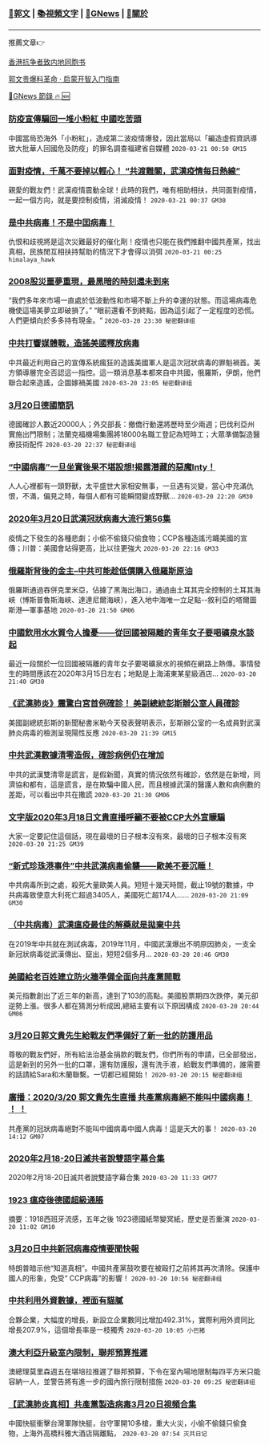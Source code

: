 ###  [:eagle:郭文](https://github.com/ourhimalayas/txt) | [:books:視頻文字](https://github.com/ourhimalayas/txt/blob/master/content/README.md) | [:newspaper:GNews](https://github.com/ourhimalayas/txt/blob/master/content/gnews/README.md) | [:pray:關於](https://github.com/ourhimalayas/home/tree/master/about)
---

推薦文章:point_right:

[香港抗争者致内地同胞书](https://github.com/ourhimalayas/news/blob/master/2019/08/a_letter_from_the_hong_kong_people.md)

[郭文贵爆料革命 · 启蒙开智入门指南](https://github.com/ourhimalayas/txt/issues/1)

[:newspaper:GNews 節錄 :fire: :new:](https://github.com/ourhimalayas/txt/blob/master/content/gnews/README.md) 



### [防疫宣傳騙回一堆小粉紅 中國吃苦頭](/content/gnews/1/README.md)

中國當局恐海外「小粉紅」，造成第二波疫情爆發，因此當局以「編造虛假資訊導致大批華人回國危及防疫」的罪名調查福建省自媒體  `2020-03-21 00:50 GM15`

### [面對疫情，千萬不要掉以輕心！ “共渡難關，武漢疫情每日熱線”](/content/gnews/2/README.md)

親愛的戰友們！武漢疫情震動全球！此時的我們，唯有相助相扶，共同面對疫情，一起一個方向，就是要控制疫情，消滅疫情！  `2020-03-21 00:37 GM30`

### [是中共病毒！不是中囯病毒！](/content/gnews/3/README.md)

仇恨和歧視將是這次災難最好的催化劑！疫情也只能在我們推翻中國共產黨，找出真相，民族閒互相扶持幫助的情況下才會得以消弭  `2020-03-21 00:25 himalaya_hawk`

### [2008股災噩夢重現，最黑暗的時刻還未到來](/content/gnews/4/README.md)

“我們多年來市場一直處於低波動性和市場不斷上升的幸運的狀態。而這場病毒危機使這場美夢立即破損了。” “眼前還看不到終點，因為這引起了一定程度的恐慌。人們更傾向於多多持有現金。“  `2020-03-20 23:30 秘密翻译组`

### [中共打響媒體戰，造謠美國釋放病毒](/content/gnews/5/README.md)

中共最近利用自己的宣傳系統瘋狂的造謠美國軍人是這次冠狀病毒的罪魁禍首。美方領導層完全否認這一指控。這一類消息基本都來自中共國，俄羅斯，伊朗，他們聯合起來造謠，企圖嫁禍美國  `2020-03-20 23:05 秘密翻译组`

### [3月20日德國簡訊](/content/gnews/6/README.md)

德國確診人數近20000人；外交部長：撤僑行動還將歷時至少兩週；巴伐利亞州實施出門限制；法蘭克福機場集團將18000名職工登記為短時工；大眾準備製造醫療技術配件  `2020-03-20 22:37 秘密翻译组`

### [“中國病毒”一旦坐實後果不堪設想!揭露潛藏的惡魔Inty！](/content/gnews/7/README.md)

人人心裡都有一頭野獸，太平盛世大家相安無事，一旦遇有災變，當心中充滿仇恨，不滿，偏見之時，每個人都有可能瞬間變成野獸...  `2020-03-20 22:20 GM30`

### [2020年3月20日武漢冠狀病毒大流行第56集](/content/gnews/8/README.md)

疫情之下發生的各種悲劇；小偷不偷錢只偷食物；CCP各種造謠污衊美國的宣傳；川普：美國會站得更高，比以往更強大  `2020-03-20 22:16 GM33`

### [俄羅斯背後的金主&#8211;中共可能趁低價購入俄羅斯原油](/content/gnews/9/README.md)

俄羅斯通過吞併克里米亞，佔據了黑海出海口，通過由土耳其完全控制的土耳其海峽（博斯普魯斯海峽、達達尼爾海峽），進入地中海唯一立足點--敘利亞的塔爾圖斯港—軍事基地  `2020-03-20 21:50 GM06`

### [中國飲用水水質令人擔憂——從回國被隔離的青年女子要喝礦泉水談起](/content/gnews/10/README.md)

最近一段關於一位回國被隔離的青年女子要喝礦泉水的視頻在網路上熱傳。事情發生的時間應該在2020年3月15日左右；地點是上海浦東某星級酒店...  `2020-03-20 21:40 GM30`

### [《武漢肺炎》震驚白宮首例確診！ 美副總統彭斯辦公室人員確診](/content/gnews/11/README.md)

美國副總統彭斯的新聞秘書米勒今天發表聲明表示，彭斯辦公室的一名成員對武漢肺炎病毒的檢測呈現陽性反應  `2020-03-20 21:39 GM15`

### [中共武漢數據清零造假，確診病例仍在增加](/content/gnews/12/README.md)

中共的武漢雙清零是謊言，是假新聞，真實的情況依然有確診，依然是在新增，同濟協和都有，這是謊言，是在欺騙中國人民，而且根據武漢的醫護人數和病例數的差距，可以看出中共在撒謊  `2020-03-20 21:30 GM06`

### [文字版2020年3月18日文貴直播呼籲不要被CCP大外宣矇騙](/content/gnews/13/README.md)

大家一定要記住這個話，現在最壞的日子根本沒有來，最壞的日子根本沒有來  `2020-03-20 21:25 GM39`

### [“新式珍珠港事件”中共武漢病毒偷襲——歐美不要沉睡！](/content/gnews/14/README.md)

中共病毒所到之處，殺死大量歐美人員。短短十幾天時間，截止19號的數據，中共病毒致使意大利死亡超過3405人，美國死亡超174人......  `2020-03-20 21:09 GM30`

### [（中共病毒）武漢瘟疫最佳的解藥就是拋棄中共](/content/gnews/15/README.md)

在2019年中共就在測試病毒，2019年11月，中國武漢爆出不明原因肺炎，一支全新冠狀病毒從武漢傳出、竄出，短短2個多月...  `2020-03-20 20:46 GM30`

### [美國給老百姓建立防火牆準備全面向共產黨開戰](/content/gnews/16/README.md)

美元指數創出了近三年的新高，達到了103的高點。美國股票期四次跌停，美元卻逆勢上漲。很多人都在猜測分析成因,總結主要有以下原因構成  `2020-03-20 20:44 GM06`

### [3月20日郭文貴先生給戰友們準備好了新一批的防護用品](/content/gnews/17/README.md)

尊敬的戰友們好，所有給法治基金捐款的戰友們，你們所有的申請，已全部發出，這是新到的另外一批的口罩，還有防護服，還有洗手液，給戰友們準備的，誰需要的話請給Sara和木蘭聯繫。一切都已經開始！  `2020-03-20 20:15 秘密翻译组`

### [廣播：2020/3/20 郭文貴先生直播 共產黨病毒絕不能叫中國病毒！ ！ ！](/content/gnews/18/README.md)

共產黨的冠狀病毒絕對不能叫中國病毒中國人病毒！這是天大的事！  `2020-03-20 14:12 GM07`

### [2020年2月18-20日滅共者說雙語字幕合集](/content/gnews/19/README.md)

2020年2月18-20日滅共者說雙語字幕合集  `2020-03-20 11:33 GM77`

### [1923 瘟疫後德國超級通脹](/content/gnews/20/README.md)

摘要：1918西班牙流感，五年之後 1923德國紙幣變冥紙，歷史是否重演  `2020-03-20 11:02 GM10`

### [3月20日中共新冠病毒疫情要聞快報](/content/gnews/21/README.md)

特朗普暗示他“知道真相”。中國共產黨鼓吹要在被毆打之前將其再次清除。保護中國人的形象，免受“ CCP病毒”的影響！  `2020-03-20 10:56 秘密翻译组`

### [中共利用外資數據，裡面有貓膩](/content/gnews/22/README.md)

合夥企業，大幅度的增長，新設立企業數同比增加492.31%，實際利用外資同比增長207.9%，這個增長率是一枝獨秀  `2020-03-20 10:05 小巴猪`

### [澳大利亞升級室內限制，聯邦預算推遲](/content/gnews/23/README.md)

澳總理莫里森週五在堪培拉推遲了聯邦預算，下令在室內場地限制每四平方米只能容納一人，並警告將有進一步的國內旅行限制措施  `2020-03-20 09:25 秘密翻译组`

### [【武漢肺炎真相】共產黨製造病毒3月20日視頻合集](/content/gnews/24/README.md)

中國快艇衝擊台灣軍隊快艇，台守軍開10多槍，重大火災，小偷不偷錢只偷食物，上海外高橋科雅大酒店隔離點，  `2020-03-20 07:54 灭共日记`

